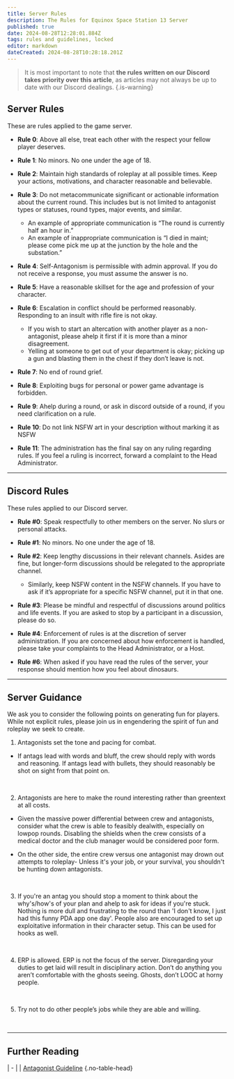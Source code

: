 ```yaml
---
title: Server Rules
description: The Rules for Equinox Space Station 13 Server
published: true
date: 2024-08-28T12:28:01.884Z
tags: rules and guidelines, locked
editor: markdown
dateCreated: 2024-08-28T10:28:18.201Z
---
```


> It is most important to note that **the rules written on our Discord takes priority over this article**, as articles may not always be up to date with our Discord dealings.
{.is-warning}

## Server Rules
These are rules applied to the game server.

* **Rule 0**: Above all else, treat each other with the respect your fellow player deserves.

* **Rule 1**: No minors. No one under the age of 18.

* **Rule 2**: Maintain high standards of roleplay at all possible times. Keep your actions, motivations, and character reasonable and believable.

* **Rule 3**: Do not metacommunicate significant or actionable information about the current round. This includes but is not limited to antagonist types or statuses, round types, major events, and similar. 
  * An example of appropriate communication is “The round is currently half an hour in.” 
  * An example of inappropriate communication is “I died in maint; please come pick me up at the junction by the hole and the substation.”

* **Rule 4**: Self-Antagonism is permissible with admin approval. If you do not receive a response, you must assume the answer is no.

* **Rule 5**: Have a reasonable skillset for the age and profession of your character.

* **Rule 6**: Escalation in conflict should be performed reasonably. Responding to an insult with rifle fire is not okay. 
  * If you wish to start an altercation with another player as a non-antagonist, please ahelp it first if it is more than a minor disagreement. 
  * Yelling at someone to get out of your department is okay; picking up a gun and blasting them in the chest if they don’t leave is not. 

* **Rule 7**: No end of round grief.

* **Rule 8**: Exploiting bugs for personal or power game advantage is forbidden.

* **Rule 9**: Ahelp during a round, or ask in discord outside of a round, if you need clarification on a rule.

* **Rule 10**: Do not link NSFW art in your description without marking it as NSFW

* **Rule 11**: The administration has the final say on any ruling regarding rules. If you feel a ruling is incorrect, forward a complaint to the Head Administrator.

---

## Discord Rules
These rules applied to our Discord server.

* **Rule #0**: Speak respectfully to other members on the server. No slurs or personal attacks.

* **Rule #1**: No minors. No one under the age of 18.

* **Rule #2**: Keep lengthy discussions in their relevant channels. Asides are fine, but longer-form discussions should be relegated to the appropriate channel. 
  * Similarly, keep NSFW content in the NSFW channels. If you have to ask if it’s appropriate for a specific NSFW channel, put it in that one.

* **Rule #3**: Please be mindful and respectful of discussions around politics and life events. If you are asked to stop by a participant in a discussion, please do so.

* **Rule #4**: Enforcement of rules is at the discretion of server administration. If you are concerned about how enforcement is handled, please take your complaints to the Head Administrator, or a Host.

* **Rule #6**: When asked if you have read the rules of the server, your response should mention how you feel about dinosaurs.

---

## Server Guidance
We ask you to consider the following points on generating fun for players. While not explicit rules, please join us in engendering the spirit of fun and roleplay we seek to create.

1. Antagonists set the tone and pacing for combat. 

* If antags lead with words and bluff, the crew should reply with words and reasoning. If antags lead with bullets, they should reasonably be shot on sight from that point on.
<br>

2. Antagonists are here to make the round interesting rather than greentext at all costs. 

* Given the massive power differential between crew and antagonists, consider what the crew is able to feasibly dealwith, especially on lowpop rounds. Disabling the shields when the crew consists of a medical doctor and the club manager would be considered poor form. 

* On the other side, the entire crew versus one antagonist may drown out attempts to roleplay- Unless it's your job, or your survival, you shouldn't be hunting down antagonists.
<br>

3. If you're an antag you should stop a moment to think about the why's/how's of your plan and ahelp to ask for ideas if you're stuck. Nothing is more dull and frustrating to the round than 'I don't know, I just had this funny PDA app one day'. People also are encouraged to set up exploitative information in their character setup. This can be used for hooks as well.
<br>

4. ERP is allowed. ERP is not the focus of the server. Disregarding your duties to get laid will result in disciplinary action. Don’t do anything you aren’t comfortable with the ghosts seeing. Ghosts, don’t LOOC at horny people.
<br>

5. Try not to do other people’s jobs while they are able and willing.
<br>

---

## Further Reading
| - |
| [Antagonist Guideline](/guideline/Antagonist-Guidelines) {.no-table-head}

